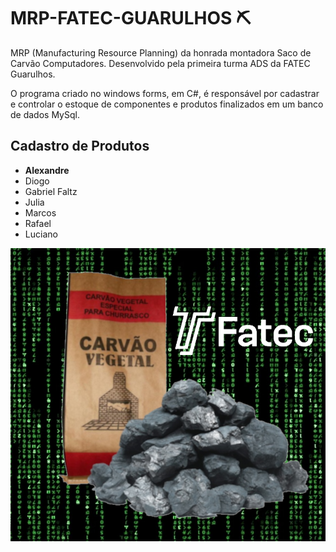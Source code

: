 # MRP-FATEC-GUARULHOS ⛏

MRP (Manufacturing Resource Planning) da honrada montadora Saco de Carvão Computadores. Desenvolvido pela primeira turma ADS da FATEC Guarulhos.

O programa criado no windows forms, em C#, é responsável por cadastrar e controlar o estoque de componentes e produtos finalizados em um banco de dados MySql.

## Cadastro de Produtos
- **Alexandre**
- Diogo
- Gabriel Faltz
- Julia
- Marcos
- Rafael
- Luciano

![Saco de carvão](/img/logo.png)
